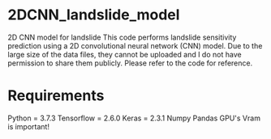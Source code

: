# 2DCNN_landslide_model
2D CNN model for landslide
This code performs landslide sensitivity prediction using a 2D convolutional neural network (CNN) model. Due to the large size of the data files, they cannot be uploaded and I do not have permission to share them publicly. Please refer to the code for reference.





# Requirements
Python = 3.7.3
Tensorflow = 2.6.0
Keras = 2.3.1
Numpy
Pandas
GPU's Vram is important!
